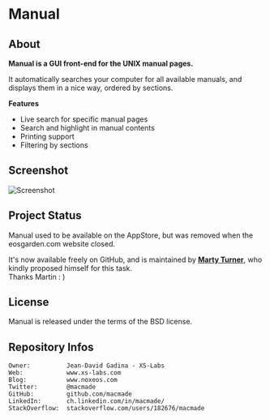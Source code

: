 Manual
======

About
-----

**Manual is a GUI front-end for the UNIX manual pages.**

It automatically searches your computer for all available manuals, and displays them in a nice way, ordered by sections.

**Features**
 - Live search for specific manual pages
 - Search and highlight in manual contents
 - Printing support
 - Filtering by sections

Screenshot
----------

![Screenshot](http://www.xs-labs.com/uploads/image/misc/manual.png)

Project Status
--------------

Manual used to be available on the AppStore, but was removed when the eosgarden.com website closed.

It's now available freely on GitHub, and is maintained by [**Marty Turner**](au.linkedin.com/in/martyturner), who kindly proposed himself for this task.  
Thanks Martin : )

License
-------

Manual is released under the terms of the BSD license.

Repository Infos
----------------

    Owner:			Jean-David Gadina - XS-Labs
    Web:			www.xs-labs.com
    Blog:			www.noxeos.com
    Twitter:		@macmade
    GitHub:			github.com/macmade
    LinkedIn:		ch.linkedin.com/in/macmade/
    StackOverflow:	stackoverflow.com/users/182676/macmade
